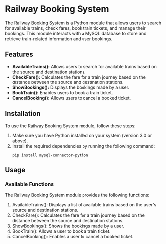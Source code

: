 # Railway Booking System

The Railway Booking System is a Python module that allows users to search for available trains, check fares, book train tickets, and manage their bookings. This module interacts with a MySQL database to store and retrieve train-related information and user bookings.

## Features

- **AvailableTrains():** Allows users to search for available trains based on the source and destination stations.
- **CheckFare():** Calculates the fare for a train journey based on the distance between the source and destination stations.
- **ShowBookings():** Displays the bookings made by a user.
- **BookTrain():** Enables users to book a train ticket.
- **CancelBooking():** Allows users to cancel a booked ticket.

## Installation

To use the Railway Booking System module, follow these steps:

1. Make sure you have Python installed on your system (version 3.0 or above).
2. Install the required dependencies by running the following command:
   ```shell
   pip install mysql-connector-python

## Usage
### Available Functions
The Railway Booking System module provides the following functions:

1. AvailableTrains(): Displays a list of available trains based on the user's source and destination stations.
2. CheckFare(): Calculates the fare for a train journey based on the distance between the source and destination stations.
3. ShowBookings(): Shows the bookings made by a user.
4. BookTrain(): Allows a user to book a train ticket.
5. CancelBooking(): Enables a user to cancel a booked ticket.

